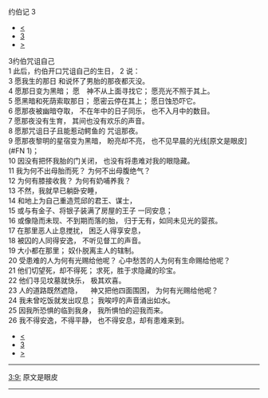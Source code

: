 ﻿





 约伯记 3




* [<](bible/JOB02.md)
* [3](bible/JOB.md)
* [>](bible/JOB04.md)



 
3约伯咒诅自己  
1 此后，约伯开口咒诅自己的生日， 
2 说：  
3 愿我生的那日 和说怀了男胎的那夜都灭没。  
4 愿那日变为黑暗； 愿　神不从上面寻找它； 愿亮光不照于其上。  
5 愿黑暗和死荫索取那日； 愿密云停在其上； 愿日蚀恐吓它。  
6 愿那夜被幽暗夺取， 不在年中的日子同乐， 也不入月中的数目。  
7 愿那夜没有生育， 其间也没有欢乐的声音。  
8 愿那咒诅日子且能惹动鳄鱼的 咒诅那夜。  
9 愿那夜黎明的星宿变为黑暗， 盼亮却不亮， 也不见早晨的光线[原文是眼皮](#FN
1)；  
10 因没有把怀我胎的门关闭， 也没有将患难对我的眼隐藏。     
11 我为何不出母胎而死？ 为何不出母腹绝气？  
12 为何有膝接收我？ 为何有奶哺养我？  
13 不然，我就早已躺卧安睡，  
14 和地上为自己重造荒邱的君王、谋士，  
15 或与有金子、将银子装满了房屋的王子 一同安息；  
16 或像隐而未现、不到期而落的胎， 归于无有，如同未见光的婴孩。  
17 在那里恶人止息搅扰， 困乏人得享安息，  
18 被囚的人同得安逸， 不听见督工的声音。  
19 大小都在那里； 奴仆脱离主人的辖制。     
20 受患难的人为何有光赐给他呢？ 心中愁苦的人为何有生命赐给他呢？  
21 他们切望死，却不得死； 求死，胜于求隐藏的珍宝。  
22 他们寻见坟墓就快乐， 极其欢喜。  
23 人的道路既然遮隐， 　神又把他四面围困， 为何有光赐给他呢？  
24 我未曾吃饭就发出叹息； 我唉哼的声音涌出如水。  
25 因我所恐惧的临到我身， 我所惧怕的迎我而来。  
26 我不得安逸，不得平静， 也不得安息，却有患难来到。 
* [<](bible/JOB02.md)
* [3](bible/JOB.md)
* [>](bible/JOB04.md)





---


[3:9:](#V9)
原文是眼皮




---









